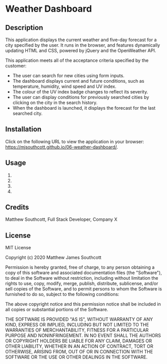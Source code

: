 # Weather Dashboard

## Description

This application displays the current weather and five-day forecast for a city specified by the user. It runs in the browser, and features dynamically updating HTML and CSS, powered by jQuery and the OpenWeather API.

This application meets all of the acceptance criteria specified by the customer:
- The user can search for new cities using form inputs.
- The dashboard displays current and future conditions, such as temperature, humidity, wind speed and UV index.
- The colour of the UV index badge changes to reflect its severity.
- The user can display conditions for previously searched cities by clicking on the city in the search history.
- When the dashboard is launched, it displays the forecast for the last searched city.

## Installation

Click on the following URL to view the application in your browser: https://mjsouthcott.github.io/06-weather-dashboard/.

## Usage

1.

2.

3.

4.

## Credits

Matthew Southcott, Full Stack Developer, Company X

## License

MIT License

Copyright (c) 2020 Matthew James Southcott

Permission is hereby granted, free of charge, to any person obtaining a copy
of this software and associated documentation files (the "Software"), to deal
in the Software without restriction, including without limitation the rights
to use, copy, modify, merge, publish, distribute, sublicense, and/or sell
copies of the Software, and to permit persons to whom the Software is
furnished to do so, subject to the following conditions:

The above copyright notice and this permission notice shall be included in all
copies or substantial portions of the Software.

THE SOFTWARE IS PROVIDED "AS IS", WITHOUT WARRANTY OF ANY KIND, EXPRESS OR
IMPLIED, INCLUDING BUT NOT LIMITED TO THE WARRANTIES OF MERCHANTABILITY,
FITNESS FOR A PARTICULAR PURPOSE AND NONINFRINGEMENT. IN NO EVENT SHALL THE
AUTHORS OR COPYRIGHT HOLDERS BE LIABLE FOR ANY CLAIM, DAMAGES OR OTHER
LIABILITY, WHETHER IN AN ACTION OF CONTRACT, TORT OR OTHERWISE, ARISING FROM,
OUT OF OR IN CONNECTION WITH THE SOFTWARE OR THE USE OR OTHER DEALINGS IN THE
SOFTWARE.